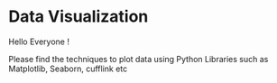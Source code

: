 # Data Visualization 

Hello Everyone !

Please find the techniques to plot data using Python Libraries such as Matplotlib, Seaborn, cufflink etc
